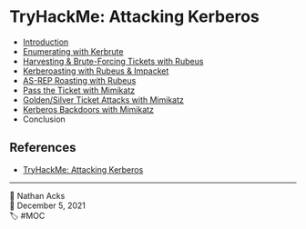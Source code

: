 # TryHackMe: Attacking Kerberos

* [Introduction](../log/2021-12-05%20TryHackMe%20-%20Complete%20Beginner%20(Supplements).md)
* [Enumerating with Kerbrute](../log/2021-12-05%20TryHackMe%20-%20Complete%20Beginner%20(Supplements).md)
* [Harvesting & Brute-Forcing Tickets with Rubeus](../log/2021-12-05%20TryHackMe%20-%20Complete%20Beginner%20(Supplements).md)
* [Kerberoasting with Rubeus & Impacket](../log/2021-12-05%20TryHackMe%20-%20Complete%20Beginner%20(Supplements).md)
* [AS-REP Roasting with Rubeus](../log/2021-12-05%20TryHackMe%20-%20Complete%20Beginner%20(Supplements).md)
* [Pass the Ticket with Mimikatz](../log/2021-12-05%20TryHackMe%20-%20Complete%20Beginner%20(Supplements).md)
* [Golden/Silver Ticket Attacks with Mimikatz](../log/2021-12-05%20TryHackMe%20-%20Complete%20Beginner%20(Supplements).md)
* [Kerberos Backdoors with Mimikatz](../log/2021-12-05%20TryHackMe%20-%20Complete%20Beginner%20(Supplements).md)
* Conclusion

## References

* [TryHackMe: Attacking Kerberos](https://tryhackme.com/room/attackingkerberos)

- - - -

👤 Nathan Acks  
📅 December 5, 2021  
🏷️ #MOC
